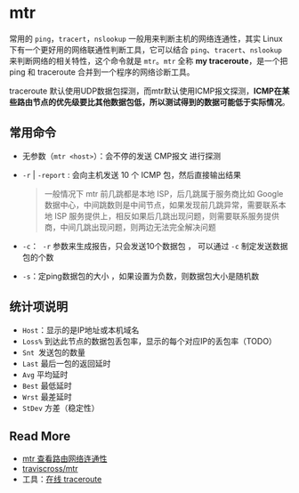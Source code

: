 # mtr

常用的 `ping`，`tracert`，`nslookup` 一般用来判断主机的网络连通性，其实 Linux 下有一个更好用的网络联通性判断工具，它可以结合  `ping`、`tracert`、`nslookup`  来判断网络的相关特性，这个命令就是 `mtr`。`mtr` 全称 **my traceroute**，是一个把 ping 和 traceroute 合并到一个程序的网络诊断工具。

traceroute 默认使用UDP数据包探测，而mtr默认使用ICMP报文探测，**ICMP在某些路由节点的优先级要比其他数据包低，所以测试得到的数据可能低于实际情况**。



## 常用命令

- 无参数（`mtr <host>`）：会不停的发送 CMP报文 进行探测

- `-r` | `-report` : 会向主机发送 10 个 ICMP 包，然后直接输出结果 

  > 一般情况下 mtr 前几跳都是本地 ISP，后几跳属于服务商比如 Google 数据中心，中间跳数则是中间节点，如果发现前几跳异常，需要联系本地 ISP 服务提供上，相反如果后几跳出现问题，则需要联系服务提供商，中间几跳出现问题，则两边无法完全解决问题 

- `-c`：  `-r` 参数来生成报告，只会发送10个数据包 ， 可以通过 `-c` 制定发送数据包的个数

- `-s`：定ping数据包的大小 ，如果设置为负数，则数据包大小是随机数



## 统计项说明

- `Host`：显示的是IP地址或本机域名
- `Loss%` 到达此节点的数据包丢包率，显示的每个对应IP的丢包率（TODO）
- `Snt `发送包的数量
- `Last` 最后一包的返回延时
- `Avg` 平均延时
- `Best` 最低延时
- `Wrst` 最差延时
- `StDev` 方差（稳定性）



## Read More

- [mtr 查看路由网络连通性](http://einverne.github.io/post/2017/11/mtr-usage.html)
- [traviscross/mtr](https://github.com/traviscross/mtr)
- 工具：[在线 traceroute](https://tools.ipip.net/traceroute.php)